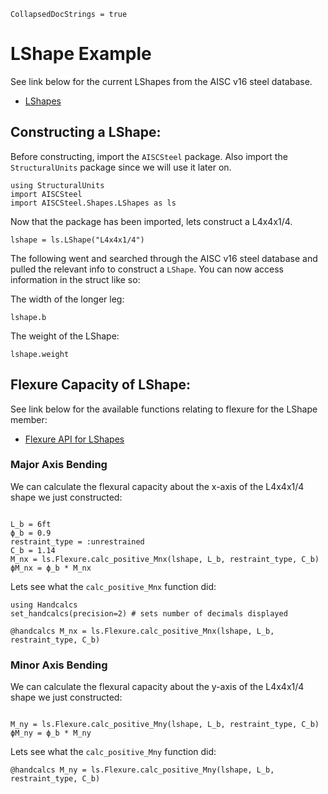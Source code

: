 ```@meta
CollapsedDocStrings = true
```

# LShape Example

See link below for the current LShapes from the AISC v16 steel database.

- [LShapes](@ref)

## Constructing a LShape:

Before constructing, import the `AISCSteel` package. Also import the `StructuralUnits` package since we will use it later on.

```@example lshape
using StructuralUnits
import AISCSteel
import AISCSteel.Shapes.LShapes as ls
```

Now that the package has been imported, lets construct a L4x4x1/4.

```@example lshape
lshape = ls.LShape("L4x4x1/4")
```

The following went and searched through the AISC v16 steel database and pulled the relevant info to construct a `LShape`. You can now access information in the struct like so:

The width of the longer leg:

```@example lshape
lshape.b
```

The weight of the LShape:

```@example lshape
lshape.weight
```

## Flexure Capacity of LShape:

See link below for the available functions relating to flexure for the LShape member:

- [Flexure API for LShapes](@ref)

### Major Axis Bending

We can calculate the flexural capacity about the x-axis of the L4x4x1/4 shape we just constructed:

```@example lshape

L_b = 6ft
ϕ_b = 0.9
restraint_type = :unrestrained
C_b = 1.14
M_nx = ls.Flexure.calc_positive_Mnx(lshape, L_b, restraint_type, C_b)
ϕM_nx = ϕ_b * M_nx
```

Lets see what the `calc_positive_Mnx` function did:

```@example lshape
using Handcalcs
set_handcalcs(precision=2) # sets number of decimals displayed

@handcalcs M_nx = ls.Flexure.calc_positive_Mnx(lshape, L_b, restraint_type, C_b)
```

### Minor Axis Bending

We can calculate the flexural capacity about the y-axis of the L4x4x1/4 shape we just constructed:

```@example lshape

M_ny = ls.Flexure.calc_positive_Mny(lshape, L_b, restraint_type, C_b)
ϕM_ny = ϕ_b * M_ny
```

Lets see what the `calc_positive_Mny` function did:

```@example lshape
@handcalcs M_ny = ls.Flexure.calc_positive_Mny(lshape, L_b, restraint_type, C_b)
```
